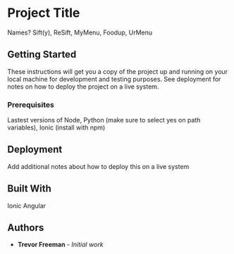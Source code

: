 # Project Title

Names? Sift(y), ReSift, MyMenu, Foodup, UrMenu

## Getting Started

These instructions will get you a copy of the project up and running on your local machine for development and testing purposes. See deployment for notes on how to deploy the project on a live system.

### Prerequisites

Lastest versions of Node, Python (make sure to select yes on path variables), Ionic (install with npm)

## Deployment

Add additional notes about how to deploy this on a live system

## Built With

Ionic Angular

## Authors

* **Trevor Freeman** - *Initial work*


